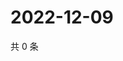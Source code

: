 # 2022-12-09

共 0 条

<!-- BEGIN WEIBO -->
<!-- 最后更新时间 Fri Dec 09 2022 18:15:30 GMT+0800 (China Standard Time) -->

<!-- END WEIBO -->
